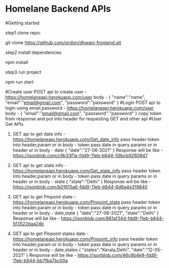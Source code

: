 # Homelane Backend APIs
#Getting started

step1 clone repo:

git clone https://github.com/sirdon/dhwani-frontend.git

step2 install dependencies

npm install

step3 run project

npm run start

#Create user
POST api to create user - https://homelaneapi.herokuapp.com/user
body - {
    "name":"name",
    "email":"email@gmail.com",
    "password":"password"
}
#Login 
POST api to login using email,password - https://homelaneapi.herokuapp.com/user
body - {
    "email":"email@gmail.com",
    "password":"password"
}
copy token from response and put into header for requesting GET and other api
#User Get APIs 
1) GET api to get date info - https://homelaneapi.herokuapp.com/Get_date_info
pass header token into header,param or in body - token
pass date in query params or in header or in body - date
{
    "date":"27-06-2021"
}
Response will be like - https://jsonblob.com/c9b33f1a-fdd9-11eb-b644-59bcb9260847

2) GET api to get state info - https://homelaneapi.herokuapp.com/Get_state_info
pass header token into header,param or in body - token
pass date in query params or in header or in body - state
{
    "state":"Delhi"
}
Response will be like - https://jsonblob.com/b01615a6-fdd9-11eb-b644-6d6a4e319840

3) GET api to get Pinpoint state - https://homelaneapi.herokuapp.com/Pinpoint_state
pass header token into header,param or in body - token
pass date in query params or in header or in body - date,state
{
    "date":"27-06-2021",
    "state":"Delhi"
}
Response will be like - https://jsonblob.com/881af34d-fdd9-11eb-b644-5f3522daa24b

4) GET api to get Pinpoint states date - https://homelaneapi.herokuapp.com/Pinpoint_info
pass header token into header,param or in body - token
pass date in query params or in header or in body - date,states
{
    "states":"Kerala,Delhi",
    "date":"12-05-2021"
}
Response will be like - https://jsonblob.com/46c6b4e9-fdd9-11eb-b644-bb7fba7bc00a



